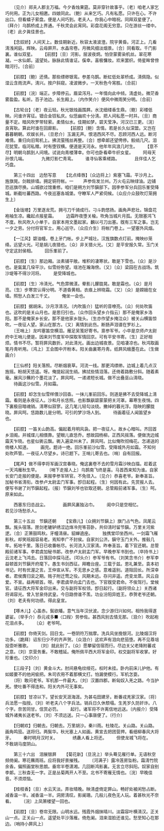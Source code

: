 <!-- { "loadSidebar": true } -->
　　〔见介〕郑夫人郡主万福。今夕香烛果筵。莫非穿针故事乎。〔老〕咱老人家乞巧何用。正为儿女相邀。四娘同此。〔鲍〕从来乞巧。凡有私愿。只许在心。不许出口。但看蟢子萦盘。便是人间巧到。老夫人。你我心中暗祝。同拜双星便了。〔拜介〕乌鹊桥成上界通。千秋灵会此宵同。彩盘花阁无穷意。只在游丝一缕中。〔老〕此夕眞佳景也。 

　　【念奴娇】人间天上。数佳期新近。秋容太液波澄。院宇黄昏。河正上。几看淸浅闲庭。辉映。云母屛开。水晶帘卷。月微风细淡烟景。〔合〕同看取。千门影裏。谁似双星。 
　　【前腔】〔旦〕河影。层波夜炯。怕空蒙雾染机丝。翠花寒凝。一水仙郞。遥望处。脉脉此情谁证。傒幸。喜极慵妆。欢来罢织。倚星眸曾傍暗河行。〔合前〕 

　　【前腔】〔鲍〕还倩。那些缥缈银鸾。参差乌鹊。断虹低处翠桥成。淸佩隐。似湿云含雨流声。淸兴。按户斜窥。凌波微步。一天秋色今宵胜。〔合前〕 

　　【前腔】〔浣〕端正。步障停云。眉梁泻月。一年情向此中倾。淸虚处。微茫香雾盈盈。私听。百子池边。长生殿上。〔内作笑介〕便风中微雨笑分明。〔合前〕 

　　【古轮台】〔老〕夜云轻。秋光银烛画围屛。水沈细缕香生鼎。〔鲍〕彩楼低映。问谁许宵征。钿合金钗私庆。似恁幽欢十分淸。把人间私愿一时幷。〔旦〕商量不定。暗风吹罗带轻萦。柔情似水。佳期如梦。碧天莹净。河汉已三更。〔浣〕良宵耿。算此时谁在回廊影。 
　　【前腔】〔鲍〕含情。若是长久似深盟。又岂在暮暮朝朝。欢娱长并。〔旦悲介〕玉漏无声。恨浥西风不尽。忍顾河西人远。断河难倩。重归向旧鸳机上。拂流萤残丝再整。〔合〕想牵郞还望俜停。鲛绡几尺。泪花犹莹。临河私赠。时有堕钗横。便道是天河永。他年年风浪几时生。 
　　【意不尽】明朝乌鹊到人间境。试说向靑楼薄幸。你可也卧看牵牛织女星。 
　　阿母天孙恨几端。　　　　九微灯影伫靑鸾。 
　　谁寻仙客乘槎路。　　　　且伴佳人乞巧盘。 

　　第三十四出　边愁写意 
　　【北点绛唇】〔众边将上〕紫塞飞霜。平沙月上。旌旗晃。剑戟排墙。拥定铜符帐。一 
　　声参佐发兰州。万火屯云映绿油。边铺恐巡旗尽换。山城欲过馆重修。咱们是朔方刘节鎭部下。因李参军分兵回乐峯受降城。断截吐蕃西路。今夜巡塞各城堡。守瞭军人严紧伺候。〔众应介众鼓吹灯笼拥生上〕 

　　【金珑璁】万里逐龙荒。拥弓刀千骑成行。刁斗韵悠扬。画角声悲壮。锦盘花袍袖生凉。纔起点报星霜。 
　　边霜昨夜堕关楡。吹角当城片月孤。无限塞鸿飞不度。秋风吹入小单于。自家本用文墨起家。飜以弓刀出塞。旣有三军之事。岂无一夕之劳。分付将官军士。用心巡守。〔众应介生〕将帐门卷上。一望塞外风烟。 

　　【一江风】碧油幢。卷上牙门帐。步上严城壮。汉旌旗数点灯前。掩映纱笼绛。远望火光。可是胡儿夜猎也。〔众〕非关猎火光。〔又〕是平安报久常。玉门关守定这封侯相。 
　　回乐峯前了。 

　　【前腔】〔生〕那边厢。淡素铺平敞。堆积的凄寒状。敢是下雪也。〔众〕是沙也。是氤氲几垜平沙。似雪纷弥望。瑶池在瀚海傍。〔又〕〔众〕梁园在古战场。筑沙堤等不得沙河将。 
　　是受降城也。 

　　【前腔】〔生〕冷淸光。气色霏微漾。晕影儿朦胧晃。敢是霜也。〔众〕是月亮。〔生〕步寒宫认得分明。不道昏黄相。衣痕上辨晓霜。〔又〕〔众〕是嫦娥在女墙。照愁人白发三千丈。 
　　俺坐一会也。 

　　【前腔】据胡床。沙月浮淸况。〔内吹笛介〕猛听的音嘹亮。〔众〕何处吹笛也。这吹的是关山月也。是思归引也。〔众作回头望乡介指云〕那不是俺家乡洛阳。那不是俺家乡长安。那不是他家乡陇头。〔生亦作望乡掩泣众〕被关山横笛惊吹。一夜征人望。家山在那方。〔又〕离情到此伤。断肠声泪谱在罗衫上。 
　　〔王哨上〕龙吟塞笛空横泪。雁足吴笺好寄书。禀参军爷。小卒是京师卢太尉府中王哨儿便是。因来刘节度军中探取军情回京。可有平安书寄。〔生〕正好相烦。情书不尽。暂将屛风数折。对此淸光。画出边城夜景。见咱凄凉也。秋鸿取画笔丹靑听用。〔鸿上〕王会图中开粉本。阳关曲裏寄丹靑。纸屛风蛾墨在此。〔生做画介〕 

　　【三仙桥】阳关落照。尽断烟衰草。河流一线。那更鸿缥缈。边城上着几点汉旌摇。盼胡天恁遥。呀。俺提起润生绡。拂拭些情泪落。还倚着路敷分斜。随着素毫。展风沙蘸的个墨花淡了。屛风呵。一递递短长城。做不出叠巫山淸晓。 
　　待画这沙似雪。月如霜。 

　　【前腔】却怎生似雪样偎沙回杳。一抹儿峯前回乐。则道是拂不去受降城上淸霜。看则是永夜征人。沙和月长恁照。也影飘飖碧蒙蒙把关河罩。幕寒生夜悄。四下裏极目暗魂销。淸寒似寂寥。这几笔儿轻勾淡绕。撇绰的暮光浮。隐映的朦胧晓。屛风呵。恁路数儿是分明。可引的梦沙场人到。 
　　待画着征人闻笛望乡也。 

　　【前腔】一笛关山韵高。偏起着月明风袅。把一夜征人。故乡心暗叫。齐回首乡泪阁。并城堞儿相偎靠。望眼儿直恁乔。想故园杨柳。正西风摇落。便做洗边城霜天乍晓。也星似衠云飘。衠入遍梁州未了。屛风呵。比似俺吹彻梅花。怎递送的倚楼人知道。 
　　画完。题诗一绝。回乐峯前沙似雪。受降城外月如霜。不知何处吹芦管。一夜征人尽望乡。诗已题下。王哨儿寄去也。〔哨〕自有回报。 

　　【尾声】做不得李将军画汉宫春晓。俺这裏卷不去的雪月霜沙映白描。趁着这一天鸿雁秋生早。 
　　〔哨下走报人上〕乌鹊南飞终是喜。马首西来知为谁。自家长安门走报的便是。来报李参军转官。不免径入。〔见介〕恭喜老爷。新奉圣旨。加秘书省淸衔。改参卢太尉孟门军事。卽日起程。〔生〕何因有此。先赏报人去。便写书谢了刘节鎭起程。〔报〕节鎭刘爷也钦取还朝。总管殿前诸军事。〔生〕呵。原来如此。 

　　西塞东归总战尘。　　　　画屛风裏独沾巾。 
　　闺中只是空相忆。　　　　若见沙场愁杀人。 

　　第三十五出　节鎭还朝 
　　【宝鼎儿】〔众拥刘节鎭上〕旗门占气色。凤尾云飘。旄头宿落。匣剑老辘轳绣涩边烽冷兜笭苔卧。共仰淸时留节鎭。万里关河紫逻。〔合〕正箫鼓鸣秋。牙幢淸昼。貂蝉遶座。 
　　独携堂印坐西州。一剑霜飞雁影秋。却笑班超容易老。焉知李广不封侯。自家刘公济。鎭守玉门关外。推毂几年。拓地千里。落日已收番帐尽。长河流入汉家淸。昨奉圣旨。着下官还朝。总管殿前诸军事。李君虞加秘书郞。改参卢太尉孟门军。早晚参军书到也。〔卒持书上〕云沈老上飞鸿去。日落回中探马还。〔叩头介〕参军爷有书。〔刘笑念书介〕参军李益顿首刘节鎭开府麾下。愚生书剑西征。拜瞻台座。三载于兹。恩礼兼至。袁本初书记。时有优渥之言。王仲宣从军。不无思乡之感。意难遥别。道阻回长。所深幸者。君侯膺归衮之期。贱子附迁莺之役。风期未远。存问非遥。虎变龙蒸。风云自爱。不宣。益再顿首。呀。李君虞早向孟门去也。下官旣受君命。不俟驾行。堂候官。请征西大将军金印出来。交与副将军权领。卽日起行。〔副将领众上〕关西诸将谒容光。曾入甘泉侍武皇。今日路傍谁不羡。功业汾阳异姓王。恭贺老爷还朝。〔刘〕老夫有何功绩。得此皇宣。 

　　【啄木儿】心虽赤。鬓欲皤。意气当年汉伏波。念少游归兴如何。相怜我得遂婆娑。〔举手介〕忝元戎多■〈口叚〉劳参佐。甚西风别去情无那。〔泪介〕吹起袍花泪点多。 
　　〔众〕老爷呵。 

　　【前腔】你倚天剑。回日戈。一卷阴符万揣摩。洗兵风坐挽银河。比陵烟汉将功多。〔跪拜〕诏东归少不的齐声贺。〔众泪介〕这欢声有泪向悲笳堕。再不见尊俎投壶听雅歌。 
　　〔刘〕就此别了。〔众〕愿攀留信宿而行。尽边关父老降附蕃戎之意。〔刘〕京营务重。不敢稽延。俺所佩平西大将军金印。权交副将军收掌。好珍重也。〔交印介〕 

　　【三段子】〔刘〕黄金斗大。肘间悬龟纹绶花。权时未挂。卧内前床儿护他。有如姬要不的他闲偷把。朱司农用不着那横文打。怕漏使模行。军机怎耍。 
　　〔将〕敢问老爷。军机那一件最大。〔刘〕汉置四郡。断匈奴入羌之路。今当护羌。使吐番不得连和。阳关内外可无事矣。 

　　【前腔】甘凉以下。望长安天涯海涯。为甚屯田建牙。断番戎羌家汉家。〔将〕兵法愿一指授。〔刘〕听老夫八个字兵法。销兵日久休颓塌。生羌岁久防奸诈。八个字。奈苦同甘。信赏必罚。 
　　起行。诸军将不许离信地远送。〔内报介〕受降城外诸夷长送老爷。〔刘〕不须远送。只一心事唐便了。〔行介〕 

　　【归朝欢】归朝去。归朝去。万里胡沙。秦川雨。杜陵花。关山路。关山路。画角鸣笳。送将归。两鬓华。秋光塞上人如画。黄宣去把团营押。看细柳春风大将牙。 
　　秦时明月汉时关。　　　　绣纛人看上将还。 
　　但使龙城飞将在。　　　　不敎胡马度阴山。 

　　第三十六出　泪展银屛 
　　【菊花新】〔旦浣上〕举头蓦见雁行单。无语秋空频倚阑。寒花蘸雨班。应将我好景摧残。 
　　〔河满子〕露冷莲房坠粉。霜淸竹院余香。偏照画堂秋思朗。垂帘半卷潇湘。几回断鸿影裏。无言立尽斜阳。奴家自别李郞。三秋杳无一字。正是丛菊两开人不至。北书不寄雁无情也。〔浣〕早晚佳音。不须烦恼。 

　　【桂枝香】〔旦〕水云天淡。弄妆晴晚。映淸虚倚定屛山。畅好处被闲愁占断。减香温一半。减香温一半。洞房淸叹。影阑珊。几般儿夜色无人玩。着甚秋光不奈看。 
　　〔浣〕上凤箫楼望一回也。 

　　【前腔】〔旦〕卷帘无限。山明水远。残霞外烟抹晴川。淡霜容叶横淸汉。正关山一点。正关山一点。遥望处平沙落雁。倚危阑。泪来湿脸还谁见。愁至知心在那边。〔哨持小屛风上〕 

